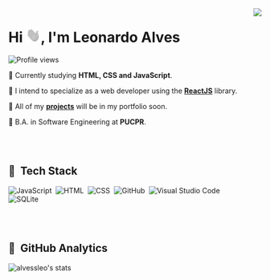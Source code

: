 <img align="right" height="580em" src="https://raw.githubusercontent.com/gist/alvessleo/1a9ab3974380fc6720a3e7812b3c1cf3/raw/b160e768d54d8d4f1f4ccc34f1cb1596ad2c4943/githubcard.svg"/>
<h1 align="left">Hi <img src="https://github.com/alvessleo/alvessleo/blob/main/hi-white.gif" width="29px" height="29px">, I'm Leonardo Alves</h1>
<p align="left"> <img src="https://komarev.com/ghpvc/?username=alvessleo&color=blue" alt="Profile views" /> </p>

💠 Currently studying **HTML, CSS and JavaScript**.

💠 I intend to specialize as a web developer using the [**ReactJS**](https://pt-br.reactjs.org/) library.

💠 All of my [**projects**](github.com/alvessleo) will be in my portfolio soon.

💠 B.A. in Software Engineering at **PUCPR**.

<br><br>

## 🔷 &nbsp;Tech Stack

![JavaScript](https://img.shields.io/badge/-JavaScript-05122A?style=flat-square&logo=javascript&logoColor=fff&color=114180)&nbsp;
![HTML](https://img.shields.io/badge/-HTML-05122A?style=flat-square&logo=HTML5&logoColor=fff&color=114180)&nbsp;
![CSS](https://img.shields.io/badge/-CSS-05122A?style=flat-square&logo=CSS3&logoColor=fff&color=114180)&nbsp;
![GitHub](https://img.shields.io/badge/-GitHub-05122A?style=flat-square&logo=github&logoColor=fff&color=114180)&nbsp;
![Visual Studio Code](https://img.shields.io/badge/-Visual%20Studio%20Code-05122A?style=flat-square&logo=visual-studio-code&logoColor=fff&color=114180)&nbsp;
![SQLite](https://img.shields.io/badge/-SQLite-05122A?style=flat-square&logoColor=fff&logo=sqlite&color=114180)&nbsp;

<br><br>

## 🔷 &nbsp;GitHub Analytics

<p align="left">
<img width="480em" src="https://github-readme-stats.vercel.app/api?username=alvessleo&show_icons=true&theme=github_dark" alt="alvessleo's stats"/>
<!--<img width="530em" src="https://github-readme-stats.vercel.app/api/top-langs/?username=alvessleo&layout=compact&theme=github_dark" alt="alvessleo's most languages"/>-->
</p>

<!--
<p align="center">
  <i>Take a look at my repositories and let's get in touch!</i>

<p align="center">
  <a href= "https://github.com/tallguyjenks/">
    <img src="https://img.icons8.com/material-outlined/30/689d6a/source-code.png"/>
  </a>
  <a href= "https://www.linkedin.com/in/bryanjenks/">
    <img src="https://img.icons8.com/material-outlined/30/689d6a/linkedin.png"/>
  </a>
  <a href= "https://twitter.com/tallguyjenks">
    <img src="https://img.icons8.com/material-outlined/30/689d6a/twitter.png"/>
  </a>
  <a href= "https://www.bryanjenks.dev">
    <img src="https://img.icons8.com/material-outlined/30/689d6a/geography.png"/>
  </a>
  <a href="https://www.buymeacoffee.com/tallguyjenks">
    <img src="https://img.icons8.com/material-outlined/30/689d6a/cafe.png"/>
  </a>
  <a href="https://www.youtube.com/c/BryanJenksTech?sub_confirmation=1">
    <img src="https://img.icons8.com/material-outlined/30/689d6a/youtube-play.png"/>
  </a>
  <a href="https://orcid.org/0000-0002-9604-3069">
    <img src="https://img.icons8.com/material-outlined/30/689d6a/camera-addon-identification.png"/>
  </a>
  <a href="https://github.com/tallguyjenks/CV/blob/master/CV.pdf">
    <img src="https://img.icons8.com/material-outlined/30/689d6a/parse-from-clipboard.png"/>
  </a>
  <a href="mailto:bryan@bryanjenks.dev">
    <img src="https://img.icons8.com/ios-glyphs/30/689d6a/physics.png"/>
  </a>
  <a href="https://medium.com/@tallguyjenks">
    <img src="https://img.icons8.com/ios-filled/30/689d6a/medium-new.png"/>
  </a>
  <a href="https://stackoverflow.com/users/12339658/tallguyjenks">
    <img src="https://img.icons8.com/metro/26/689d6a/stackoverflow.png"/>
  </a>

  
</p>-->

